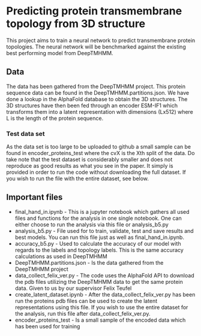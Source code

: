 # Predicting protein transmembrane topology from 3D structure
This project aims to train a neural network to predict transmembrane protein topologies. The neural network will be benchmarked against the existing best performing model from DeepTMHMM. 

## Data
The data has been gathered from the DeepTMHMM project. This protein sequence data can be found in the DeepTMHMM.partitions.json.
We have done a lookup in the AlphaFold database to obtain the 3D structures. The 3D structures have then been fed through an encoder ESM-IF1 which transforms them into a latent representation with dimensions (Lx512) where L is the length of the protein sequence.

### Test data set
As the data set is too large to be uploaded to github a small sample can be found in encoder_proteins_test where the cvX is the Xth split of the data. Do take note that the test dataset is considerably smaller and does not reproduce as good results as what you see in the paper. It simply is provided in order to run the code without downloading the full dataset. If you wish to run the file with the entire dataset, see below.

## Important files
- final_hand_in.ipynb - This is a jupyter notebook which gathers all used files and functions for the analysis in one single notebook. One can either choose to run the analysis via this file or analysis_b5.py
- analysis_b5.py - File used for to train, validate, test and save results and best models. You can run this file just as well as final_hand_in.ipynb. 
- accuracy_b5.py - Used to calculate the accuracy of our model with regards to the labels and topology labels. This is the same accuracy calculations as used in DeepTMHMM
- DeepTMHMM.partitions.json - Is the data gathered from the DeepTMHMM project
- data_collect_felix_ver.py - The code uses the AlphaFold API to download the pdb files utilizing the DeepTMHMM data to get the same protein data. Given to us by our supervisor Felix Teufel
- create_latent_dataset.ipynb - After the data_collect_felix_ver.py has been run the proteins pdb files can be used to create the latent representations using this file. If you wish to use the entire dataset for the analysis, run this file after data_collect_felix_ver.py.
- encoder_proteins_test - Is a small sample of the encoded data which has been used for training